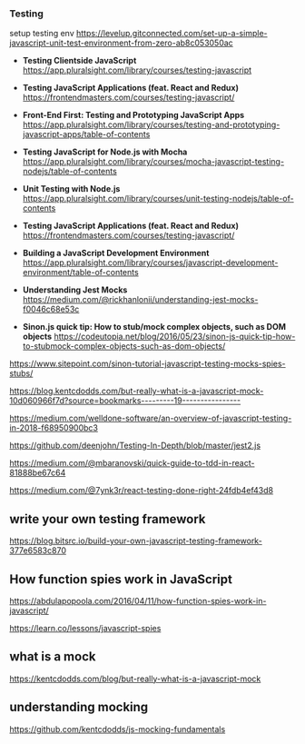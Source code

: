 

### Testing 

setup testing env
https://levelup.gitconnected.com/set-up-a-simple-javascript-unit-test-environment-from-zero-ab8c053050ac


- **Testing Clientside JavaScript**
https://app.pluralsight.com/library/courses/testing-javascript

- **Testing JavaScript Applications (feat. React and Redux)**
https://frontendmasters.com/courses/testing-javascript/

- **Front-End First: Testing and Prototyping JavaScript Apps**
https://app.pluralsight.com/library/courses/testing-and-prototyping-javascript-apps/table-of-contents

- **Testing JavaScript for Node.js with Mocha**
https://app.pluralsight.com/library/courses/mocha-javascript-testing-nodejs/table-of-contents

- **Unit Testing with Node.js**
https://app.pluralsight.com/library/courses/unit-testing-nodejs/table-of-contents

- **Testing JavaScript Applications (feat. React and Redux)**
https://frontendmasters.com/courses/testing-javascript/

- **Building a JavaScript Development Environment**
https://app.pluralsight.com/library/courses/javascript-development-environment/table-of-contents

- **Understanding Jest Mocks**
https://medium.com/@rickhanlonii/understanding-jest-mocks-f0046c68e53c

- **Sinon.js quick tip: How to stub/mock complex objects, such as DOM objects**
https://codeutopia.net/blog/2016/05/23/sinon-js-quick-tip-how-to-stubmock-complex-objects-such-as-dom-objects/

https://www.sitepoint.com/sinon-tutorial-javascript-testing-mocks-spies-stubs/

https://blog.kentcdodds.com/but-really-what-is-a-javascript-mock-10d060966f7d?source=bookmarks---------19----------------

https://medium.com/welldone-software/an-overview-of-javascript-testing-in-2018-f68950900bc3


https://github.com/deenjohn/Testing-In-Depth/blob/master/jest2.js


https://medium.com/@mbaranovski/quick-guide-to-tdd-in-react-81888be67c64

https://medium.com/@7ynk3r/react-testing-done-right-24fdb4ef43d8


## write your own testing framework
https://blog.bitsrc.io/build-your-own-javascript-testing-framework-377e6583c870

## How function spies work in JavaScript
https://abdulapopoola.com/2016/04/11/how-function-spies-work-in-javascript/

https://learn.co/lessons/javascript-spies

## what is a mock
https://kentcdodds.com/blog/but-really-what-is-a-javascript-mock

## understanding mocking 
https://github.com/kentcdodds/js-mocking-fundamentals
